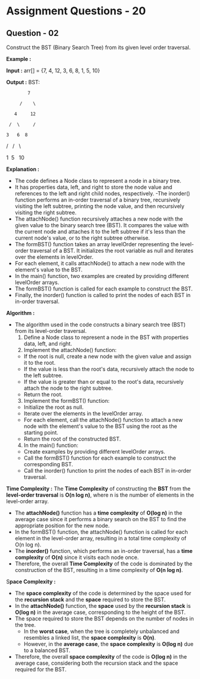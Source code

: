 # **Assignment Questions - 20**
## **Question - 02**

Construct the BST (Binary Search Tree) from its given level order traversal.

**Example :**

**Input :** arr[] = {7, 4, 12, 3, 6, 8, 1, 5, 10}

**Output :** BST:

            7

         /    \

       4     12

     /  \     /

    3   6  8

   /    /     \

 1    5      10

 **Explanation :**
- The code defines a Node class to represent a node in a binary tree. 
- It has properties data, left, and right to store the node value and references to the left and right child nodes, respectively.
-The inorder() function performs an in-order traversal of a binary tree, recursively visiting the left subtree, printing the node value, and then recursively visiting the right subtree.
- The attachNode() function recursively attaches a new node with the given value to the binary search tree (BST). It compares the value with the current node and attaches it to the left subtree if it's less than the current node's value, or to the right subtree otherwise.
- The formBST() function takes an array levelOrder representing the level-order traversal of a BST. It initializes the root variable as null and iterates over the elements in levelOrder. 
- For each element, it calls attachNode() to attach a new node with the element's value to the BST.
- In the main() function, two examples are created by providing different levelOrder arrays. 
- The formBST() function is called for each example to construct the BST. 
- Finally, the inorder() function is called to print the nodes of each BST in in-order traversal.

**Algorithm :**
- The algorithm used in the code constructs a binary search tree (BST) from its level-order traversal.
  1. Define a Node class to represent a node in the BST with properties data, left, and right.
  2. Implement the attachNode() function:
    - If the root is null, create a new node with the given value and assign it to the root.
    - If the value is less than the root's data, recursively attach the node to the left subtree.
    - If the value is greater than or equal to the root's data, recursively attach the node to the right subtree.
    - Return the root.
  3. Implement the formBST() function:
    - Initialize the root as null.
    - Iterate over the elements in the levelOrder array.
    - For each element, call the attachNode() function to attach a new node with the element's value to the BST using the root as the starting point.
    - Return the root of the constructed BST.
  4. In the main() function:
    - Create examples by providing different levelOrder arrays.
    - Call the formBST() function for each example to construct the corresponding BST.
    - Call the inorder() function to print the nodes of each BST in in-order traversal.

**Time Complexity :**
The **Time Complexity** of constructing the **BST** from the **level-order traversal** is **O(n log n)**, where n is the number of elements in the level-order array.
- The **attachNode()** function has a **time complexity** of **O(log n)** in the average case since it performs a binary search on the BST to find the appropriate position for the new node.
- In the formBST() function, the attachNode() function is called for each element in the level-order array, resulting in a total time complexity of O(n log n).
- The **inorder()** function, which performs an in-order traversal, has a **time complexity** of **O(n)** since it visits each node once.
- Therefore, the overall **Time Complexity** of the code is dominated by the construction of the BST, resulting in a time complexity of **O(n log n)**.

S**pace Complexity :**
- The **space complexity** of the code is determined by the space used for the **recursion stack** and the **space** required to store the BST.
- In the **attachNode()** function, the **space** used by the **recursion stack** is **O(log n)** in the average case, corresponding to the height of the BST.
- The space required to store the BST depends on the number of nodes in the tree. 
  - In the **worst case**, when the tree is completely unbalanced and resembles a linked list, the **space complexity** is **O(n)**. 
  - However, in the **average case**, the **space complexity** is **O(log n)** due to a balanced BST.
- Therefore, the overall **space complexity** of the code is **O(log n)** in the average case, considering both the recursion stack and the space required for the BST.